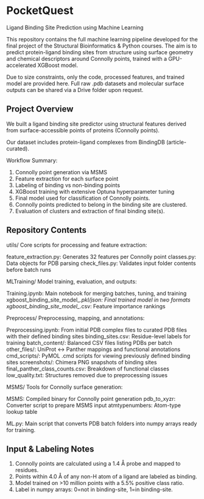 # PocketQuest
Ligand Binding Site Prediction using Machine Learning

This repository contains the full machine learning pipeline developed for the final project of the Structural Bioinformatics & Python courses. The aim is to predict protein-ligand binding sites from structure using surface geometry and chemical descriptors around Connolly points, trained with a GPU-accelerated XGBoost model.

Due to size constraints, only the code, processed features, and trained model are provided here. Full raw .pdb datasets and molecular surface outputs can be shared via a Drive folder upon request.

## Project Overview
We built a ligand binding site predictor using structural features derived from surface-accessible points of proteins (Connolly points).

Our dataset includes protein-ligand complexes from BindingDB (article-curated).

Workflow Summary:
1. Connolly point generation via MSMS
2. Feature extraction for each surface point
3. Labeling of binding vs non-binding points
4. XGBoost training with extensive Optuna hyperparameter tuning
5. Final model used for classification of Connolly points.
6. Connolly points predicted to belong in the binding site are clustered.
7. Evaluation of clusters and extraction of final binding site(s).

## Repository Contents
utils/
Core scripts for processing and feature extraction:

feature_extraction.py: Generates 32 features per Connolly point
classes.py: Data objects for PDB parsing
check_files.py: Validates input folder contents before batch runs

MLTraining/
Model training, evaluation, and outputs:

Training.ipynb: Main notebook for merging batches, tuning, and training
xgboost_binding_site_model_*.pkl/json: Final trained model in two formats
xgboost_binding_site_model_*.csv: Feature importance rankings

Preprocess/
Preprocessing, mapping, and annotations:

Preprocessing.ipynb: From initial PDB complex files to curated PDB files with their defined binding sites
binding_sites.csv: Residue-level labels for training
batch_content/: Balanced CSV files listing PDBs per batch
other_files/: UniProt ↔ Panther mappings and functional annotations
cmd_scripts/: PyMOL .cmd scripts for viewing previously defined binding sites
screenshots/: Chimera PNG snapshots of binding sites 
final_panther_class_counts.csv: Breakdown of functional classes
low_quality.txt: Structures removed due to preprocessing issues

MSMS/
Tools for Connolly surface generation:

MSMS: Compiled binary for Connolly point generation
pdb_to_xyzr: Converter script to prepare MSMS input
atmtypenumbers: Atom-type lookup table

ML.py: Main script that converts PDB batch folders into numpy arrays ready for training.

## Input & Labeling Notes
1. Connolly points are calculated using a 1.4 Å probe and mapped to residues.
2. Points within 4.0 Å of any non-H atom of a ligand are labeled as binding.
3. Model trained on >10 million points with a 5.5% positive class ratio.
4. Label in numpy arrays: 0=not in binding-site, 1=in binding-site.




